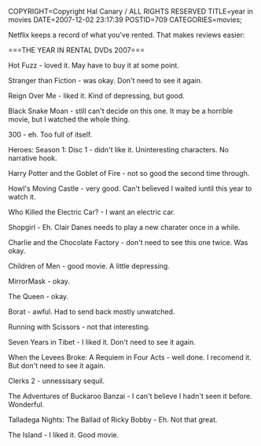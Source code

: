 COPYRIGHT=Copyright Hal Canary / ALL RIGHTS RESERVED
TITLE=year in movies
DATE=2007-12-02 23:17:39
POSTID=709
CATEGORIES=movies;

Netflix keeps a record of what you've rented. That makes reviews easier:

\===THE YEAR IN RENTAL DVDs 2007===

Hot Fuzz - loved it. May have to buy it at some point.

Stranger than Fiction - was okay. Don't need to see it again.

Reign Over Me - liked it. Kind of depressing, but good.

Black Snake Moan - still can't decide on this one. It may be a horrible movie, but I watched the whole thing.

300 - eh. Too full of itself.

Heroes: Season 1: Disc 1 - didn't like it. Uninteresting characters. No narrative hook.

Harry Potter and the Goblet of Fire - not so good the second time through.

Howl's Moving Castle - very good. Can't believed I waited iuntil this year to watch it.

Who Killed the Electric Car? - I want an electric car.

Shopgirl - Eh. Clair Danes needs to play a new charater once in a while.

Charlie and the Chocolate Factory - don't need to see this one twice. Was okay.

Children of Men - good movie. A little depressing.

MirrorMask - okay.

The Queen - okay.

Borat - awful. Had to send back mostly unwatched.

Running with Scissors - not that interesting.

Seven Years in Tibet - I liked it. Don't need to see it again.

When the Levees Broke: A Requiem in Four Acts - well done. I recomend it. But don't need to see it again.

Clerks 2 - unnessisary sequil.

The Adventures of Buckaroo Banzai - I can't believe I hadn't seen it before. Wonderful.

Talladega Nights: The Ballad of Ricky Bobby - Eh. Not that great.

The Island - I liked it. Good movie.

